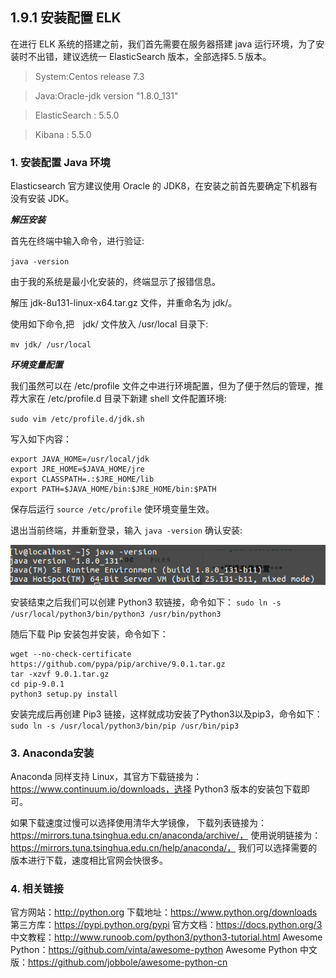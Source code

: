 ## 1.9.1 安装配置 ELK

在进行 ELK 系统的搭建之前，我们首先需要在服务器搭建 java 运行环境，为了安装时不出错，建议选统一 ElasticSearch 版本，全部选择5.５版本。

>System:Centos release 7.3

>Java:Oracle-jdk version "1.8.0_131"

>ElasticSearch : 5.5.0

>Kibana : 5.5.0

### 1. 安装配置 Java 环境
Elasticsearch 官方建议使用 Oracle 的 JDK8，在安装之前首先要确定下机器有没有安装 JDK。

***解压安装***

首先在终端中输入命令，进行验证:

`java -version`

由于我的系统是最小化安装的，终端显示了报错信息。

解压 jdk-8u131-linux-x64.tar.gz 文件，并重命名为 jdk/。

使用如下命令,把　jdk/ 文件放入 /usr/local 目录下:

`mv jdk/ /usr/local`

***环境变量配置***

我们虽然可以在 /etc/profile 文件之中进行环境配置，但为了便于然后的管理，推荐大家在 /etc/profile.d 目录下新建 shell 文件配置环境:

`sudo vim /etc/profile.d/jdk.sh`

写入如下内容：

```
export JAVA_HOME=/usr/local/jdk
export JRE_HOME=$JAVA_HOME/jre
export CLASSPATH=.:$JRE_HOME/lib
export PATH=$JAVA_HOME/bin:$JRE_HOME/bin:$PATH
```

保存后运行 `source /etc/profile` 使环境变量生效。

退出当前终端，并重新登录，输入 `java -version` 确认安装:

![](/assets/javaversion.png)


安装结束之后我们可以创建 Python3 软链接，命令如下：
`sudo ln -s /usr/local/python3/bin/python3 /usr/bin/python3`

随后下载 Pip 安装包并安装，命令如下：
```
wget --no-check-certificate https://github.com/pypa/pip/archive/9.0.1.tar.gz
tar -xzvf 9.0.1.tar.gz
cd pip-9.0.1
python3 setup.py install
```

安装完成后再创建 Pip3 链接，这样就成功安装了Python3以及pip3，命令如下：
`sudo ln -s /usr/local/python3/bin/pip /usr/bin/pip3`

### 3. Anaconda安装
Anaconda 同样支持 Linux，其官方下载链接为：https://www.continuum.io/downloads，选择 Python3 版本的安装包下载即可。

如果下载速度过慢可以选择使用清华大学镜像，
下载列表链接为：https://mirrors.tuna.tsinghua.edu.cn/anaconda/archive/，
使用说明链接为：https://mirrors.tuna.tsinghua.edu.cn/help/anaconda/，
我们可以选择需要的版本进行下载，速度相比官网会快很多。

### 4. 相关链接

官方网站：http://python.org
下载地址：https://www.python.org/downloads
第三方库：https://pypi.python.org/pypi
官方文档：https://docs.python.org/3
中文教程：http://www.runoob.com/python3/python3-tutorial.html
Awesome Python：https://github.com/vinta/awesome-python
Awesome Python 中文版：https://github.com/jobbole/awesome-python-cn







